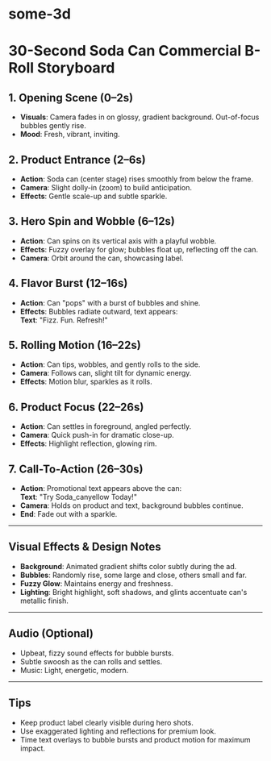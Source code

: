 # some-3d


# 30-Second Soda Can Commercial B-Roll Storyboard

## 1. Opening Scene (0–2s)
- **Visuals**: Camera fades in on glossy, gradient background. Out-of-focus bubbles gently rise.
- **Mood**: Fresh, vibrant, inviting.

## 2. Product Entrance (2–6s)
- **Action**: Soda can (center stage) rises smoothly from below the frame.
- **Camera**: Slight dolly-in (zoom) to build anticipation.
- **Effects**: Gentle scale-up and subtle sparkle.

## 3. Hero Spin and Wobble (6–12s)
- **Action**: Can spins on its vertical axis with a playful wobble.
- **Effects**: Fuzzy overlay for glow; bubbles float up, reflecting off the can.
- **Camera**: Orbit around the can, showcasing label.

## 4. Flavor Burst (12–16s)
- **Action**: Can "pops" with a burst of bubbles and shine.
- **Effects**: Bubbles radiate outward, text appears:  
  **Text**: "Fizz. Fun. Refresh!"

## 5. Rolling Motion (16–22s)
- **Action**: Can tips, wobbles, and gently rolls to the side.
- **Camera**: Follows can, slight tilt for dynamic energy.
- **Effects**: Motion blur, sparkles as it rolls.

## 6. Product Focus (22–26s)
- **Action**: Can settles in foreground, angled perfectly.
- **Camera**: Quick push-in for dramatic close-up.
- **Effects**: Highlight reflection, glowing rim.

## 7. Call-To-Action (26–30s)
- **Action**: Promotional text appears above the can:  
  **Text**: "Try Soda_canyellow Today!"
- **Camera**: Holds on product and text, background bubbles continue.
- **End**: Fade out with a sparkle.

---

## **Visual Effects & Design Notes**
- **Background**: Animated gradient shifts color subtly during the ad.
- **Bubbles**: Randomly rise, some large and close, others small and far.
- **Fuzzy Glow**: Maintains energy and freshness.
- **Lighting**: Bright highlight, soft shadows, and glints accentuate can's metallic finish.

---

## **Audio (Optional)**
- Upbeat, fizzy sound effects for bubble bursts.
- Subtle swoosh as the can rolls and settles.
- Music: Light, energetic, modern.

---

## **Tips**
- Keep product label clearly visible during hero shots.
- Use exaggerated lighting and reflections for premium look.
- Time text overlays to bubble bursts and product motion for maximum impact.
